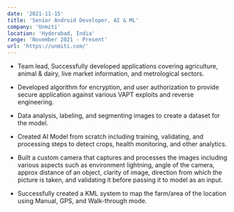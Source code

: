 ```yaml
---
date: '2021-11-15'
title: 'Senior Android Developer, AI & ML'
company: 'Unmiti'
location: 'Hyderabad, India'
range: 'November 2021 - Present'
url: 'https://unmiti.com/'
---
```


- Team lead, Successfully developed applications covering agriculture, animal & dairy, live market information, and metrological sectors.  

- Developed algorithm for encryption, and user authorization to provide secure application against various VAPT exploits and reverse engineering.

- Data analysis, labeling, and segmenting images to create a dataset for the model.

- Created AI Model from scratch including training, validating, and processing steps to detect crops, health monitoring, and other analytics.

- Built a custom camera that captures and processes the images including various aspects such as environment lightning, angle of the camera, approx distance of an object, clarity of image, direction from which the picture is taken, and validating it before passing it to model as an input.

- Successfully created a KML system to map the farm/area of the location using Manual, GPS, and Walk-through mode.